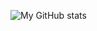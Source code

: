 ![My GitHub stats](https://github-readme-stats.vercel.app/api?username=DavidRutkevich&show_icons=true&theme=nightowl)
